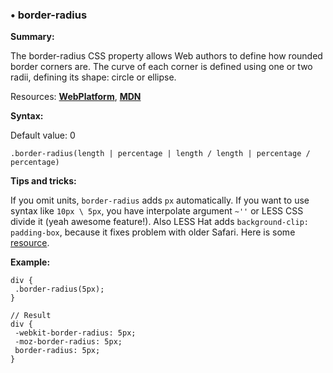 ### <a name="border-radius"></a> &#8226; border-radius
**Summary:**

The border-radius CSS property allows Web authors to define how rounded border corners are. The curve of each corner is defined using one or two radii, defining its shape: circle or ellipse.

Resources: **[WebPlatform](http://docs.webplatform.org/wiki/css/properties/border-radius)**, **[MDN](https://developer.mozilla.org/en-US/docs/Web/CSS/border-radius)**

**Syntax:**

Default value: 0

    .border-radius(length | percentage | length / length | percentage / percentage)

**Tips and tricks:**

  If you omit units, `border-radius` adds `px` automatically. 
  If you want to use syntax like `10px \ 5px`, you have interpolate argument `~''` or LESS CSS divide it (yeah awesome feature!).
  Also LESS Hat adds `background-clip: padding-box`, because it fixes problem with older Safari. Here is some [resource](http://tumble.sneak.co.nz/post/928998513/fixing-the-background-bleed).

**Example:**

    div {
     .border-radius(5px);
    }
    
    // Result
    div {
     -webkit-border-radius: 5px;
     -moz-border-radius: 5px;
     border-radius: 5px;
    } 

